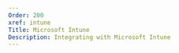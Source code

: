 ```yaml
---
Order: 200
xref: intune
Title: Microsoft Intune
Description: Integrating with Microsoft Intune
---
```

